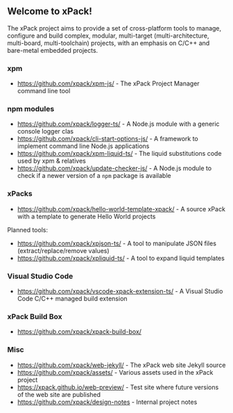 ## Welcome to xPack!

The xPack project aims to provide a set of cross-platform tools to manage, configure and build complex, modular, multi-target (multi-architecture, multi-board, multi-toolchain) projects, with an emphasis on C/C++ and bare-metal embedded projects.

### xpm

- <https://github.com/xpack/xpm-js/> - The xPack Project Manager command line tool

### npm modules

- <https://github.com/xpack/logger-ts/> - A Node.js module with a generic console logger clas
- <https://github.com/xpack/cli-start-options-js/> - A framework to implement command line Node.js applications
- <https://github.com/xpack/xpm-liquid-ts/> - The liquid substitutions code used by xpm & relatives
- <https://github.com/xpack/update-checker-js/> - A Node.js module to check if a newer version of a `npm` package is available

### xPacks

- <https://github.com/xpack/hello-world-template-xpack/> - A source xPack with a template to generate Hello World projects

Planned tools:

- <https://github.com/xpack/xpjson-ts/> - A tool to manipulate JSON files (extract/replace/remove values)
- <https://github.com/xpack/xpliquid-ts/> - A tool to expand liquid templates

### Visual Studio Code

- <https://github.com/xpack/vscode-xpack-extension-ts/> - A Visual Studio Code C/C++ managed build extension

### xPack Build Box

- <https://github.com/xpack/xpack-build-box/>

### Misc

- <https://github.com/xpack/web-jekyll/> - The xPack web site Jekyll source
- <https://github.com/xpack/assets/> - Various assets used in the xPack project
- <https://xpack.github.io/web-preview/> - Test site where future versions of the web site are published
- <https://github.com/xpack/design-notes> - Internal project notes
